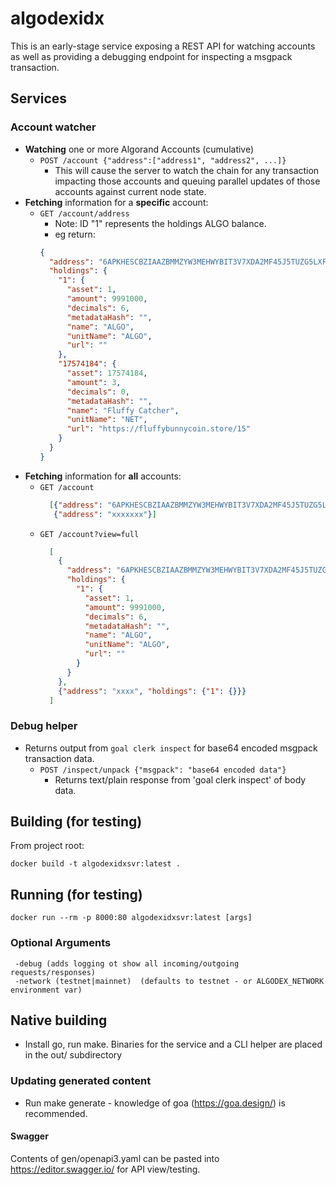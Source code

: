 # algodexidx

This is an early-stage service exposing a REST API for watching accounts as well as providing a debugging endpoint for inspecting a msgpack transaction.

## Services

### Account watcher

* **Watching** one or more Algorand Accounts (cumulative)
  * `POST /account {"address":["address1", "address2", ...]}`
    * This will cause the server to watch the chain for any transaction impacting those accounts and queuing parallel updates of those accounts against current node state.
* **Fetching** information for a **specific** account:
  * `GET /account/address`
    * Note: ID "1" represents the holdings ALGO balance. 
    * eg return:
    ```json
    {
      "address": "6APKHESCBZIAAZBMMZYW3MEHWYBIT3V7XDA2MF45J5TUZG5LXFXFVBJSFY",
      "holdings": {
        "1": {
          "asset": 1,
          "amount": 9991000,
          "decimals": 6,
          "metadataHash": "",
          "name": "ALGO",
          "unitName": "ALGO",
          "url": ""
        },
        "17574184": {
          "asset": 17574184,
          "amount": 3,
          "decimals": 0,
          "metadataHash": "",
          "name": "Fluffy Catcher",
          "unitName": "NET",
          "url": "https://fluffybunnycoin.store/15"
        }
      }
    }
    ```
* **Fetching** information for **all** accounts:
  * `GET /account`
    ```json
      [{"address": "6APKHESCBZIAAZBMMZYW3MEHWYBIT3V7XDA2MF45J5TUZG5LXFXFVBJSFY"},
       {"address": "xxxxxxx"}]
    ```
  * `GET /account?view=full`
    ```json
      [
        {
          "address": "6APKHESCBZIAAZBMMZYW3MEHWYBIT3V7XDA2MF45J5TUZG5LXFXFVBJSFY",
          "holdings": {
            "1": {
              "asset": 1,
              "amount": 9991000,
              "decimals": 6,
              "metadataHash": "",
              "name": "ALGO",
              "unitName": "ALGO",
              "url": ""
            }
          }
        },
        {"address": "xxxx", "holdings": {"1": {}}}
      ]
      ```

### Debug helper

* Returns output from `goal clerk inspect` for base64 encoded msgpack transaction data. 
  * `POST /inspect/unpack {"msgpack": "base64 encoded data"}`
    * Returns text/plain response from 'goal clerk inspect' of body data.  
  
## Building (for testing)

From project root:

```
docker build -t algodexidxsvr:latest .
```

## Running (for testing)

```
docker run --rm -p 8000:80 algodexidxsvr:latest [args]
```

### Optional Arguments

```
 -debug (adds logging ot show all incoming/outgoing requests/responses)
 -network (testnet|mainnet)  (defaults to testnet - or ALGODEX_NETWORK environment var)  
````

## Native building

* Install go, run make.  Binaries for the service and a CLI helper are placed in the out/ subdirectory

### Updating generated content

* Run make generate - knowledge of goa (https://goa.design/) is recommended.

#### Swagger

Contents of gen/openapi3.yaml can be pasted into https://editor.swagger.io/ for API view/testing.  
